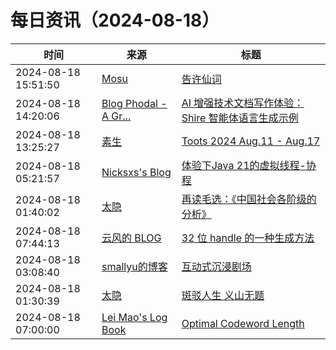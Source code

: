 ﻿# 每日资讯（2024-08-18）

|时间|来源|标题|
|---|---|---|
|2024-08-18 15:51:50|[Mosu](https://www.mosuzi.com/atom.xml)|[告许仙词](https://mosuzi.com/docs/%E8%AF%97%E5%92%8C%E8%BF%9C%E6%96%B9/to-xuxian/)|
|2024-08-18 14:20:06|[Blog Phodal - A Gr...](https://www.phodal.com/blog/feeds/rss/)|[AI 增强技术文档写作体验：Shire 智能体语言生成示例](http://www.phodal.com/blog/llm-for-documentation-shire-example/)|
|2024-08-18 13:25:27|[素生](http://z.arlmy.me/atom.xml)|[Toots 2024 Aug.11 - Aug.17](http://z.arlmy.me/posts/MastodonArchives/2024/MastodonTootsArchives_20240817/)|
|2024-08-18 05:21:57|[Nicksxs's Blog](https://nicksxs.me/atom.xml)|[体验下Java 21的虚拟线程-协程](https://nicksxs.me/2024/08/18/%E4%BD%93%E9%AA%8C%E4%B8%8BJava-21%E7%9A%84%E8%99%9A%E6%8B%9F%E7%BA%BF%E7%A8%8B-%E5%8D%8F%E7%A8%8B/)|
|2024-08-18 01:40:02|[太隐](https://wangyurui.com/feed.xml)|[再读毛选：《中国社会各阶级的分析》](https://wangyurui.com/posts/du-mao-xuan-zhong-guo-she-hui-ge-jie-ji-de-fen-x-b450e52c)|
|2024-08-18 07:44:13|[云风的 BLOG](http://blog.codingnow.com/atom.xml)|[32 位 handle 的一种生成方法](https://blog.codingnow.com/2024/08/handle_generation.html)|
|2024-08-18 03:08:40|[smallyu的博客](https://smallyu.net/atom.xml)|[互动式沉浸剧场](https://smallyu.net/2024/08/18/%E4%BA%92%E5%8A%A8%E5%BC%8F%E6%B2%89%E6%B5%B8%E5%89%A7%E5%9C%BA/)|
|2024-08-18 01:30:39|[太隐](https://wangyurui.com/feed.xml)|[斑驳人生 义山无题](https://wangyurui.com/posts/ban-bo-ren-sheng-yi-shan-wu-ti-40f11e4f)|
|2024-08-18 07:00:00|[Lei Mao's Log Book](https://leimao.github.io/atom.xml)|[Optimal Codeword Length](https://leimao.github.io/blog/Optimal-Codeword-Length/)|
